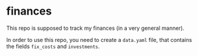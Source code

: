 # finances
This repo is supposed to track my finances (in a very general manner).

In order to use this repo, you need to create a `data.yaml` file, that contains the fields `fix_costs` and `investments`.